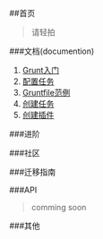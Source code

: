 ##首页

> 请轻拍

###文档(documention)

1.  [Grunt入门](http://www.gruntjs.org/getting_started)
2.  [配置任务](http://www.gruntjs.org/configuring_tasks)
3.  [Gruntfile范例](http://www.gruntjs.org/sample_gruntfile)
4.  [创建任务](http://www.gruntjs.org/creating_tasks)
5.  [创建插件](http://www.gruntjs.org/creating_plugins)

###进阶

###社区

###迁移指南

###API

> comming soon

###其他
